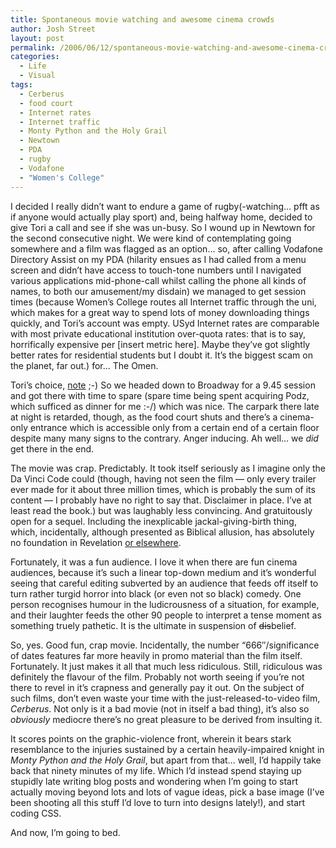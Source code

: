 ```yaml
---
title: Spontaneous movie watching and awesome cinema crowds
author: Josh Street
layout: post
permalink: /2006/06/12/spontaneous-movie-watching-and-awesome-cinema-crowds/
categories:
  - Life
  - Visual
tags:
  - Cerberus
  - food court
  - Internet rates
  - Internet traffic
  - Monty Python and the Holy Grail
  - Newtown
  - PDA
  - rugby
  - Vodafone
  - "Women's College"
---
```

I decided I really didn&#8217;t want to endure a game of rugby(-watching&#8230; pfft as if anyone would actually play sport) and, being halfway home, decided to give Tori a call and see if she was un-busy. So I wound up in Newtown for the second consecutive night. We were kind of contemplating going somewhere and a film was flagged as an option&#8230; so, after calling Vodafone Directory Assist on my PDA (hilarity ensues as I had called from a menu screen and didn&#8217;t have access to touch-tone numbers until I navigated various applications mid-phone-call whilst calling the phone all kinds of names, to both our amusement/my disdain) we managed to get session times (because Women&#8217;s College routes all Internet traffic through the uni, which makes for a great way to spend lots of money downloading things quickly, and Tori&#8217;s account was empty. USyd Internet rates are comparable with most private educational institution over-quota rates: that is to say, horrifically expensive per [insert metric here]. Maybe they&#8217;ve got slightly better rates for residential students but I doubt it. It&#8217;s the biggest scam on the planet, far out.) for&#8230; The Omen.

Tori&#8217;s choice, [note][1] ;-) So we headed down to Broadway for a 9.45 session and got there with time to spare (spare time being spent acquiring Podz, which sufficed as dinner for me :-/) which was nice. The carpark there late at night is retarded, though, as the food court shuts and there&#8217;s a cinema-only entrance which is accessible only from a certain end of a certain floor despite many many signs to the contrary. Anger inducing. Ah well&#8230; we *did* get there in the end.

The movie was crap. Predictably. It took itself seriously as I imagine only the Da Vinci Code could (though, having not seen the film &#8212; only every trailer ever made for it about three million times, which is probably the sum of its content &#8212; I probably have no right to say that. Disclaimer in place. I&#8217;ve at least read the book.) but was laughably less convincing. And gratuitously open for a sequel. Including the inexplicable jackal-giving-birth thing, which, incidentally, although presented as Biblical allusion, has absolutely no foundation in Revelation [or elsewhere][2].

Fortunately, it was a fun audience. I love it when there are fun cinema audiences, because it&#8217;s such a linear top-down medium and it&#8217;s wonderful seeing that careful editing subverted by an audience that feeds off itself to turn rather turgid horror into black (or even not so black) comedy. One person recognises humour in the ludicrousness of a situation, for example, and their laughter feeds the other 90 people to interpret a tense moment as something truely pathetic. It is the ultimate in suspension of <del>dis</del>belief.

So, yes. Good fun, crap movie. Incidentally, the number &#8220;666&#8243;/significance of dates features far more heavily in promo material than the film itself. Fortunately. It just makes it all that much less ridiculous. Still, ridiculous was definitely the flavour of the film. Probably not worth seeing if you&#8217;re not there to revel in it&#8217;s crapness and generally pay it out. On the subject of such films, don&#8217;t even waste your time with the just-released-to-video film, *Cerberus*. Not only is it a bad movie (not in itself a bad thing), it&#8217;s also so *obviously* mediocre there&#8217;s no great pleasure to be derived from insulting it.

It scores points on the graphic-violence front, wherein it bears stark resemblance to the injuries sustained by a certain heavily-impaired knight in *Monty Python and the Holy Grail*, but apart from that&#8230; well, I&#8217;d happily take back that ninety minutes of my life. Which I&#8217;d instead spend staying up stupidly late writing blog posts and wondering when I&#8217;m going to start actually moving beyond lots and lots of vague ideas, pick a base image (I&#8217;ve been shooting all this stuff I&#8217;d love to turn into designs lately!), and start coding CSS.

And now, I&#8217;m going to bed.

 [1]: /blog/2006/06/05/sorry-to-jump-on-the-date-propaganda-bandwagon
 [2]: http://www.biblegateway.com/keyword/?search=jackal&version1=31&searchtype=all&limit=none&wholewordsonly=no